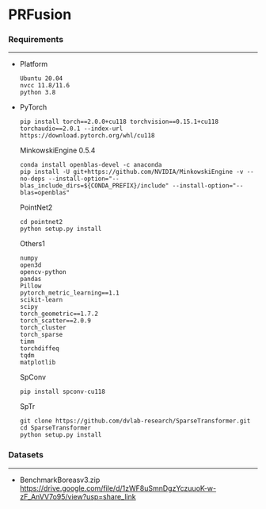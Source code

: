 # PRFusion

### Requirements

---

- Platform

  ```
  Ubuntu 20.04
  nvcc 11.8/11.6
  python 3.8
  ```

- PyTorch

  ```
  pip install torch==2.0.0+cu118 torchvision==0.15.1+cu118 torchaudio==2.0.1 --index-url https://download.pytorch.org/whl/cu118
  ```

  MinkowskiEngine 0.5.4

  ```
  conda install openblas-devel -c anaconda
  pip install -U git+https://github.com/NVIDIA/MinkowskiEngine -v --no-deps --install-option="--blas_include_dirs=${CONDA_PREFIX}/include" --install-option="--blas=openblas"
  ```

  PointNet2

  ```
  cd pointnet2
  python setup.py install
  ```

  Others1

  ```
  numpy
  open3d
  opencv-python
  pandas
  Pillow
  pytorch_metric_learning==1.1
  scikit-learn
  scipy
  torch_geometric==1.7.2
  torch_scatter==2.0.9
  torch_cluster
  torch_sparse
  timm
  torchdiffeq
  tqdm
  matplotlib
  ```

  SpConv

  ```
  pip install spconv-cu118	
  ```

  SpTr

  ```
  git clone https://github.com/dvlab-research/SparseTransformer.git
  cd SparseTransformer
  python setup.py install
  ```

### Datasets

***

- BenchmarkBoreasv3.zip
  https://drive.google.com/file/d/1zWF8uSmnDgzYczuuoK-w-zF_AnVV7o95/view?usp=share_link

